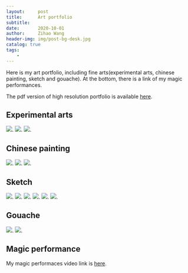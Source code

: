```yaml
---
layout:     post
title:      Art portfolio
subtitle:   
date:       2020-10-01
author:     Zihao Wang
header-img: img/post-bg-desk.jpg
catalog: true
tags:
    - 
---
```

Here is my art portfolio, including fine arts(experimental arts, chinese painting, sketch and gouache). At the bottom, there is a link of my magic performances.

The pdf version of high resolution portfolio is available [here](https://github.com/wangzh3/wangzh3.github.io/blob/master/upload/Portfolio/Portfolio.pdf).

## Experimental arts
![](https://github.com/wangzh3/wangzh3.github.io/blob/master/upload/Portfolio/experimental%20art/Portfolio.003.jpeg?raw=true).
![](https://github.com/wangzh3/wangzh3.github.io/blob/master/upload/Portfolio/experimental%20art/Portfolio.004.jpeg?raw=true).
![](https://github.com/wangzh3/wangzh3.github.io/blob/master/upload/Portfolio/experimental%20art/Portfolio.005.jpeg?raw=true).

## Chinese painting
![](https://github.com/wangzh3/wangzh3.github.io/blob/master/upload/Portfolio/chinese%20paint/Portfolio.007.jpeg?raw=true).
![](https://github.com/wangzh3/wangzh3.github.io/blob/master/upload/Portfolio/chinese%20paint/Portfolio.008.jpeg?raw=true).
![](https://github.com/wangzh3/wangzh3.github.io/blob/master/upload/Portfolio/chinese%20paint/Portfolio.009.jpeg?raw=true).

## Sketch
![](https://github.com/wangzh3/wangzh3.github.io/blob/master/upload/Portfolio/sketch/Portfolio.011.jpeg?raw=true).
![](https://github.com/wangzh3/wangzh3.github.io/blob/master/upload/Portfolio/sketch/Portfolio.012.jpeg?raw=true).
![](https://github.com/wangzh3/wangzh3.github.io/blob/master/upload/Portfolio/sketch/Portfolio.013.jpeg?raw=true).
![](https://github.com/wangzh3/wangzh3.github.io/blob/master/upload/Portfolio/sketch/Portfolio.014.jpeg?raw=true).
![](https://github.com/wangzh3/wangzh3.github.io/blob/master/upload/Portfolio/sketch/Portfolio.015.jpeg?raw=true).
![](https://github.com/wangzh3/wangzh3.github.io/blob/master/upload/Portfolio/sketch/Portfolio.016.jpeg?raw=true).

## Gouache
![](https://github.com/wangzh3/wangzh3.github.io/blob/master/upload/Portfolio/gouache/Portfolio.018.jpeg?raw=true).
![](https://github.com/wangzh3/wangzh3.github.io/blob/master/upload/Portfolio/gouache/Portfolio.019.jpeg?raw=true).

## Magic performance

My magic performaces video link is [here](https://www.youtube.com/playlist?list=PLExns4rbxy_Oai6NWz3Om_Ftjt8pZU_jF).
